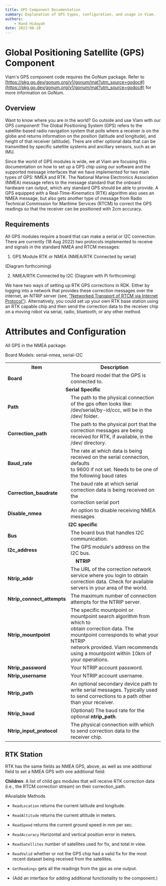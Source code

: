 ```yaml
---
title: GPS Component Documentation
summary: Explanation of GPS types, configuration, and usage in Viam.
authors:
    - Rand Hidayah
date: 2022-08-18 
---
```

# Global Positioning Satellite (GPS) Component

Viam's GPS component code requires the GoNum package. Refer to 
[https://pkg.go.dev/gonum.org/v1/gonum/mat?utm_source=godoc#](https://pkg.go.dev/gonum.org/v1/gonum/mat?utm_source=godoc#) for more information on GoNum. 

## Overview

Want to know where you are in the world? Go outside and use Viam with our GPS component! The Global Positioning System (GPS) refers to the satellite-based radio navigation system that polls where a receiver is on the globe and returns information on the position (latitude and longitude), and height of that receiver (altitude). There are other optional data that can be transmitted by specific satellite systems and ancillary sensors, such as an IMU. 

Since the world of GPS modules is wide, we at Viam are focusing this documentation on how to set up a GPS chip using our software and the supported message interfaces that we have implemented for two main types of GPS: NMEA  and RTK. The National Marine Electronics Association (NMEA) message refers to the message standard that the onboard hardware can output, which any standard GPS should be able to provide. A GPS equipped with a Real-TIme-Kinematics (RTK) algorithm also uses an NMEA message, but also gets another type of message from Radio Technical Commission for Maritime Services (RTCM) to correct the GPS readings so that the receiver can be positioned with 2cm accuracy.

## Requirements
All GPS modules require a board that can make a serial or I2C connection. There are currently (18 Aug 2022) two protocols implemented to receive and signals in the standard NMEA and RTCM messages:

1. GPS Module RTK or NMEA (NMEA/RTK Connected by serial)

(Diagram forthcoming)

2. NMEA/RTK Connected by I2C
(Diagram with Pi forthcoming)

We have two ways of setting up RTK GPS corrections in RDK. Either by logging into a network that provides these correction messages over the internet, an NTRIP server (see, ["Networked Transport of RTCM via Internet Protocol"](https://en.wikipedia.org/wiki/Networked_Transport_of_RTCM_via_Internet_Protocol)). Alternatively, you could set up your own RTK base station using an RTK capable chip and then send the correction data to the receiver chip on a moving robot via serial, radio, bluetooth, or any other method.


# Attributes and Configuration
All GPS in the NMEA package.

Board Models: serial-nmea, serial-I2C

<style>
    .noscrolltable
    {
        width:"90%";
      }
table.test
{
    table-layout:fixed; 
    word-wrap:break-word;
    text-wrap:normal;
    overflow-wrap: break-word;
    word-wrap:break-word
    
}      

td {
    word-wrap:break-word;
}

.align{
    text-align:center;
}

.fixedcol
    {
        column-width:350px;

    }
    </style>



<table class="test">
<tr>
<th>Item</th>
<th>Description</th>
</tr>
<tr>
<td><strong>Board</strong></td>
<td>The board model that the GPS is connected to.</td>
</tr>
<tr><td class="align" colspan="2"><strong>Serial Specific</strong></td>
</tr>
<tr>
<td><strong>Path</strong></td>
<td>The path to the physical connection of the gps often looks like:<br> <file>/dev/serial/by-id/ccc</file>, will be in the <file>/dev/</file> folder.</td>
</tr>
<tr>
<td><strong>Correction_path</strong></td>
<td>The path to the physical port that the correction messages are being<br> received for RTK, if available, in the <file>/dev/</file> directory.</td>
</tr>
<tr>
<td><strong>Baud_rate</strong></td>
<td>The rate at which data is being received on the serial connection, defaults<br>
to 9600 if not set. Needs to be one of the following baud rates <link></td>
</tr>
<tr>
<td><strong>Correction_baudrate</strong></td>
<td>The baud rate at which serial correction data is being received on the<br>  correction serial port</td>
</tr>
<tr>
<td><strong>Disable_nmea</strong></td>
<td>An option to disable receiving NMEA messages</td>
</tr>
<tr><td class="align" colspan="2"><strong>I2C specific</strong></td></tr>
<tr>
<td><strong>Bus</strong></td>
<td>The board bus that handles I2C communication.</td>
</tr>
<tr>
<td><strong>I2c_address</strong></td>
<td>The GPS module's address on the I2C bus.</td>
</tr>
<tr><td class="align" colspan="2"><strong>NTRIP</strong></td></tr>
<tr>
<td><strong>Ntrip_addr</strong></td>
<td>The URL of the correction network service where you login to obtain<br> correction data. Check for available servers in your area of the world.</td>
</tr>
<tr>
<td><strong>Ntrip_connect_attempts</strong></td>
<td>The maximum number of connection attempts for the NTRIP server.</td>
</tr>
<tr>
<td><strong>Ntrip_mountpoint</strong></td>
<td>The specific mountpoint or mountpoint search algorithm from which to<br> obtain correction data. 
The mountpoint corresponds to what your NTRIP<br> network provided. 
Viam recommends using a mountpoint within 10km of<br> your operations.</td>
</tr>
<tr>
<td><strong>Ntrip_password</strong></td>
<td>Your NTRIP account password.</td>
</tr>
<tr>
<td><strong>Ntrip_username</strong></td>
<td>Your NTRIP account username.</td>
</tr>
<tr>
<td><strong>Ntrip_path</strong></td>
<td>An optional secondary device path to write serial messages. 
Typically used <br>to send corrections to a path other than your receiver.</td>
</tr>
<tr>
<td><strong>Ntrip_baud</strong></td>
<td>(Optional) The baud rate for the optional <strong>ntrip_path</strong>.</td>
</tr>
<tr>
<td><strong>Ntrip_input_protocol</strong></td>
<td>The physical connection with which to send correction data to the <br>receiver chip.</td>
</tr>
</table>

## RTK Station
RTK has the same fields as NMEA GPS, above, as well as one additional field to  set a NMEA GPS with one additional field: 

**Children**: A list of child gps modules that will receive RTK correction data (i.e., the RTCM correction stream) on their correction_path.

#Available Methods

- `ReadLocation` returns the current latitude and longitude.

- `ReadAltitude` returns the current altitude in meters.

- `ReadSpeed` returns the current ground speed in mm per sec.

- `ReadAccuracy` Horizontal and vertical position error in meters.

- `ReadSatellites` number of satellites used for fix, and total in view.

- `ReadValid` whether or not the GPS chip had a valid fix for the most recent dataset being received from the satellites.

- `GetReadings` gets all the readings from the gps as one output.

- (Add an interface for adding additional functionality to the component.)